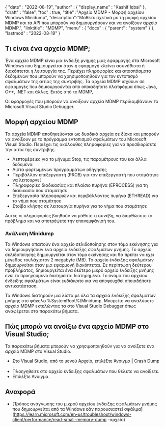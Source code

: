 {
  "date" : "2022-08-19",
  "author" : {
    "display_name" : "Kashif Iqbal"
},
  "draft" : "false",
  "toc" : true,
  "title" :"Αρχείο MDMP - Μορφή αρχείου Windows Minidump",
  "description":"Μάθετε σχετικά με τη μορφή αρχείου MDMP και τα API που μπορούν να δημιουργήσουν και να ανοίξουν αρχεία MDMP.",
  "linktitle" : "MDMP",
  "menu" : {
    "docs" : {
      "parent" : "system"
}
},
  "lastmod" : "2022-08-19"
}

## Τι είναι ένα αρχείο MDMP;

Ένα αρχείο MDMP είναι μια ένδειξη μνήμης μιας εφαρμογής στα Microsoft Windows που δημιουργείται όταν η εφαρμογή κλείνει ασυνήθιστα ή διακόπτεται η λειτουργία της. Περιέχει πληροφορίες και αποσπάσματα δεδομένων που μπορούν να χρησιμοποιηθούν για τον εντοπισμό σφαλμάτων της αιτίας της συντριβής. Τα αρχεία MDMP ισχύουν σε εφαρμογές που δημιουργούνται από οποιαδήποτε πλατφόρμα όπως Java, C++, .NET και άλλες. Εκτός από το MDMP,

Οι εφαρμογές που μπορούν να ανοίξουν αρχεία MDMP περιλαμβάνουν το Microsoft Visual Studio Debugger.

## Μορφή αρχείου MDMP

Τα αρχεία MDMP αποθηκεύονται ως δυαδικά αρχεία σε δίσκο και μπορούν να ανοίξουν με το πρόγραμμα εντοπισμού σφαλμάτων του Microsoft Visual Studio. Περιέχει τις ακόλουθες πληροφορίες για να προσδιορίσετε την αιτία της συντριβής.

* Λεπτομέρειες για το μήνυμα Stop, τις παραμέτρους του και άλλα δεδομένα
* Λίστα φορτωμένων προγραμμάτων οδήγησης
* Περιβάλλον επεξεργαστή (PRCB) για τον επεξεργαστή που σταμάτησε να λειτουργεί
* Πληροφορίες διαδικασίας και πλαίσιο πυρήνα (EPROCESS) για τη διαδικασία που σταμάτησε
* Επεξεργασία πληροφοριών και περιβάλλοντος πυρήνα (ETHREAD) για το νήμα που σταμάτησε
* Στοίβα κλήσης σε λειτουργία πυρήνα για το νήμα που σταμάτησε

Αυτές οι πληροφορίες βοηθούν να μάθετε τι συνέβη, να διορθώσετε το πρόβλημα και να αποτρέψετε την επανεμφάνισή του.

### Ανάλυση Minidump

Τα Windows απαιτούν ένα αρχείο σελιδοποίησης στον τόμο εκκίνησης για να δημιουργήσουν ένα αρχείο ένδειξης σφαλμάτων μνήμης. Το αρχείο σελιδοποίησης δημιουργείται στον τόμο εκκίνησης και θα πρέπει να έχει μέγεθος τουλάχιστον 2 megabyte (MB). Το αρχείο ένδειξης σφαλμάτων δημιουργείται όταν μια εφαρμογή διακόπτεται. Σε περίπτωση δεύτερου προβλήματος, δημιουργείται ένα δεύτερο μικρό αρχείο ένδειξης μνήμης ενώ το προηγούμενο διατηρείται διατηρημένο. Το όνομα του αρχείου ένδειξης σφαλμάτων είναι ευδιάκριτο για να αποφευχθεί οποιαδήποτε αντικατάσταση.

Τα Windows διατηρούν μια λίστα με όλα τα αρχεία ένδειξης σφαλμάτων μνήμης στο φάκελο %SystemRoot%\Minidump. Μπορείτε να αναλύσετε αρχεία MDMP εκτελώντας τα στο Visual Studio Debugger όπως αναφέρεται στα παρακάτω βήματα.

## Πώς μπορώ να ανοίξω ένα αρχείο MDMP στο Visual Studio;

Τα παρακάτω βήματα μπορούν να χρησιμοποιηθούν για να ανοίξετε ένα αρχείο MDMP στο Visual Studio.

* Στο Visual Studio, από το μενού Αρχείο, επιλέξτε Άνοιγμα | Crash Dump .
* Πλοηγηθείτε στο αρχείο ένδειξης σφαλμάτων που θέλετε να ανοίξετε.
* Επιλέξτε Άνοιγμα.

## Αναφορά

* [Τρόπος ανάγνωσης του μικρού αρχείου ένδειξης σφαλμάτων μνήμης που δημιουργείται από τα Windows εάν παρουσιαστεί σφάλμα](https://learn.microsoft.com/en-us/troubleshoot/windows-client/performance/read-small-memory-dump -αρχείο)

